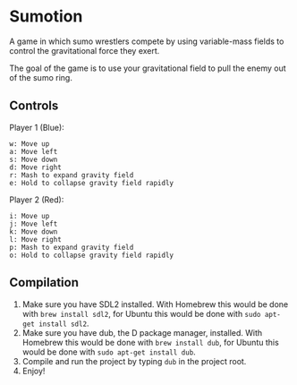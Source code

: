 # Sumotion

A game in which sumo wrestlers compete by using variable-mass fields to control the gravitational force they exert.

The goal of the game is to use your gravitational field to pull the enemy out of the sumo ring.

Controls
--------

Player 1 (Blue):
```
w: Move up
a: Move left
s: Move down
d: Move right
r: Mash to expand gravity field
e: Hold to collapse gravity field rapidly
```

Player 2 (Red):
```
i: Move up
j: Move left
k: Move down
l: Move right
p: Mash to expand gravity field
o: Hold to collapse gravity field rapidly
```


Compilation
------------

1. Make sure you have SDL2 installed. With Homebrew this would be done with `brew install sdl2`, for Ubuntu this would be done with `sudo apt-get install sdl2`.
2. Make sure you have dub, the D package manager, installed. With Homebrew this would be done with `brew install dub`, for Ubuntu this would be done with `sudo apt-get install dub`.
3. Compile and run the project by typing `dub` in the project root.
4. Enjoy!
